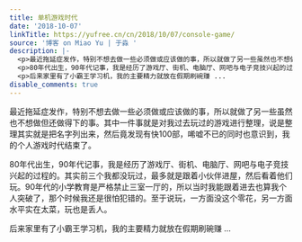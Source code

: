 ```yaml
---
title: 单机游戏时代
date: '2018-10-07'
linkTitle: https://yufree.cn/cn/2018/10/07/console-game/
source: '博客 on Miao Yu | 于淼 '
description: |-
  <p>最近拖延症发作，特别不想去做一些必须做或应该做的事，所以就做了另一些虽然也不想做但还做得下的事。其中一件事就是对我过去玩过的游戏进行整理，说是整理其实就是把名字列出来，然后竟发现有快100部，唏嘘不已的同时也意识到，我的个人游戏时代结束了。</p>
  <p>80年代出生，90年代记事，我是经历了游戏厅、街机、电脑厅、网吧与电子竞技兴起的过程的。其实前三个我都没玩过，最多就是跟着小伙伴进屋，然后看着他们玩。90年代的小学教育是严格禁止三室一厅的，所以当时我能跟着进去也算我个人突破了，那个时候我还是很怕犯错的。至于说玩，一方面没这个零花，另一方面水平实在太菜，玩也是丢人。</p>
  <p>后来家里有了小霸王学习机，我的主要精力就放在假期刷碗赚 ...
disable_comments: true
---
```

<p>最近拖延症发作，特别不想去做一些必须做或应该做的事，所以就做了另一些虽然也不想做但还做得下的事。其中一件事就是对我过去玩过的游戏进行整理，说是整理其实就是把名字列出来，然后竟发现有快100部，唏嘘不已的同时也意识到，我的个人游戏时代结束了。</p>
<p>80年代出生，90年代记事，我是经历了游戏厅、街机、电脑厅、网吧与电子竞技兴起的过程的。其实前三个我都没玩过，最多就是跟着小伙伴进屋，然后看着他们玩。90年代的小学教育是严格禁止三室一厅的，所以当时我能跟着进去也算我个人突破了，那个时候我还是很怕犯错的。至于说玩，一方面没这个零花，另一方面水平实在太菜，玩也是丢人。</p>
<p>后来家里有了小霸王学习机，我的主要精力就放在假期刷碗赚 ...